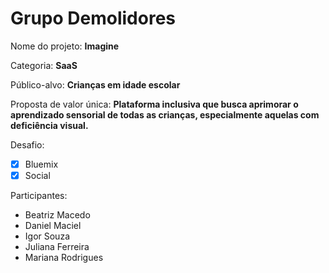 # Grupo Demolidores

Nome do projeto: **Imagine**

Categoria: **SaaS**

Público-alvo: **Crianças em idade escolar**

Proposta de valor única: **Plataforma inclusiva que busca aprimorar o aprendizado sensorial de todas as crianças, especialmente aquelas com deficiência visual.**

Desafio:

- [x] Bluemix
- [x] Social

Participantes:

- Beatriz Macedo
- Daniel Maciel
- Igor Souza
- Juliana Ferreira
- Mariana Rodrigues
